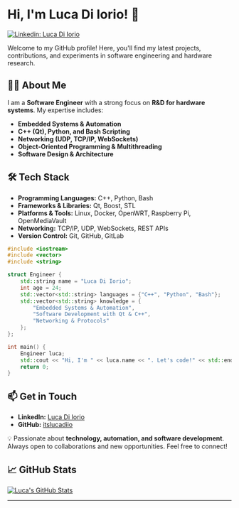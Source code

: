 # Hi, I'm Luca Di Iorio! 👋

[![Linkedin: Luca Di Iorio](https://img.shields.io/badge/-itslucadiio-blue?style=flat-square&logo=Linkedin&logoColor=white&link=https://www.linkedin.com/in/thaianebraga/)](https://www.linkedin.com/in/luca-di-iorio-casellas-987b041a9/)

Welcome to my GitHub profile! Here, you'll find my latest projects, contributions, and experiments in software engineering and hardware research.

## 👨‍💻 About Me
I am a **Software Engineer** with a strong focus on **R&D for hardware systems**. My expertise includes:
- **Embedded Systems & Automation**
- **C++ (Qt), Python, and Bash Scripting**
- **Networking (UDP, TCP/IP, WebSockets)**
- **Object-Oriented Programming & Multithreading**
- **Software Design & Architecture**

## 🛠️ Tech Stack
- **Programming Languages:** C++, Python, Bash
- **Frameworks & Libraries:** Qt, Boost, STL
- **Platforms & Tools:** Linux, Docker, OpenWRT, Raspberry Pi, OpenMediaVault
- **Networking:** TCP/IP, UDP, WebSockets, REST APIs
- **Version Control:** Git, GitHub, GitLab

```cpp
#include <iostream>
#include <vector>
#include <string>

struct Engineer {
    std::string name = "Luca Di Iorio";
    int age = 24;
    std::vector<std::string> languages = {"C++", "Python", "Bash"};
    std::vector<std::string> knowledge = {
        "Embedded Systems & Automation",
        "Software Development with Qt & C++",
        "Networking & Protocols"
    };
};

int main() {
    Engineer luca;
    std::cout << "Hi, I'm " << luca.name << ". Let's code!" << std::endl;
    return 0;
}
```

## 📫 Get in Touch
- **LinkedIn:** [Luca Di Iorio](https://www.linkedin.com/in/luca-di-iorio-casellas-987b041a9)
- **GitHub:** [itslucadiio](https://github.com/itslucadiio)

💡 Passionate about **technology, automation, and software development**. Always open to collaborations and new opportunities. Feel free to connect!

## &#x1f4c8; GitHub Stats

<a href="https://github.com/itslucadiio">
  <img align="center" src="https://github-readme-stats.vercel.app/api/top-langs/?username=itslucadiio" alt="Luca's GitHub Stats" />
</a>

---
